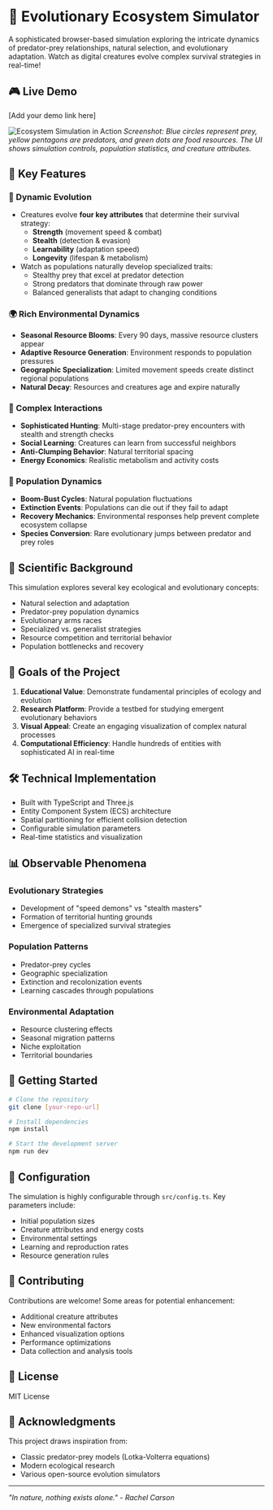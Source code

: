 # 🌿 Evolutionary Ecosystem Simulator

A sophisticated browser-based simulation exploring the intricate dynamics of predator-prey relationships, natural selection, and evolutionary adaptation. Watch as digital creatures evolve complex survival strategies in real-time!

## 🎮 Live Demo
[Add your demo link here]

![Ecosystem Simulation in Action](assets/screenshot.png)
*Screenshot: Blue circles represent prey, yellow pentagons are predators, and green dots are food resources. The UI shows simulation controls, population statistics, and creature attributes.*

## 🌟 Key Features

### 🧬 Dynamic Evolution
- Creatures evolve **four key attributes** that determine their survival strategy:
  - **Strength** (movement speed & combat)
  - **Stealth** (detection & evasion)
  - **Learnability** (adaptation speed)
  - **Longevity** (lifespan & metabolism)
- Watch as populations naturally develop specialized traits:
  - Stealthy prey that excel at predator detection
  - Strong predators that dominate through raw power
  - Balanced generalists that adapt to changing conditions

### 🌍 Rich Environmental Dynamics
- **Seasonal Resource Blooms**: Every 90 days, massive resource clusters appear
- **Adaptive Resource Generation**: Environment responds to population pressures
- **Geographic Specialization**: Limited movement speeds create distinct regional populations
- **Natural Decay**: Resources and creatures age and expire naturally

### 🧪 Complex Interactions
- **Sophisticated Hunting**: Multi-stage predator-prey encounters with stealth and strength checks
- **Social Learning**: Creatures can learn from successful neighbors
- **Anti-Clumping Behavior**: Natural territorial spacing
- **Energy Economics**: Realistic metabolism and activity costs

### 🔄 Population Dynamics
- **Boom-Bust Cycles**: Natural population fluctuations
- **Extinction Events**: Populations can die out if they fail to adapt
- **Recovery Mechanics**: Environmental responses help prevent complete ecosystem collapse
- **Species Conversion**: Rare evolutionary jumps between predator and prey roles

## 🔬 Scientific Background

This simulation explores several key ecological and evolutionary concepts:
- Natural selection and adaptation
- Predator-prey population dynamics
- Evolutionary arms races
- Specialized vs. generalist strategies
- Resource competition and territorial behavior
- Population bottlenecks and recovery

## 🎯 Goals of the Project

1. **Educational Value**: Demonstrate fundamental principles of ecology and evolution
2. **Research Platform**: Provide a testbed for studying emergent evolutionary behaviors
3. **Visual Appeal**: Create an engaging visualization of complex natural processes
4. **Computational Efficiency**: Handle hundreds of entities with sophisticated AI in real-time

## 🛠 Technical Implementation

- Built with TypeScript and Three.js
- Entity Component System (ECS) architecture
- Spatial partitioning for efficient collision detection
- Configurable simulation parameters
- Real-time statistics and visualization

## 📊 Observable Phenomena

### Evolutionary Strategies
- Development of "speed demons" vs "stealth masters"
- Formation of territorial hunting grounds
- Emergence of specialized survival strategies

### Population Patterns
- Predator-prey cycles
- Geographic specialization
- Extinction and recolonization events
- Learning cascades through populations

### Environmental Adaptation
- Resource clustering effects
- Seasonal migration patterns
- Niche exploitation
- Territorial boundaries

## 🚀 Getting Started

```bash
# Clone the repository
git clone [your-repo-url]

# Install dependencies
npm install

# Start the development server
npm run dev
```

## 📖 Configuration

The simulation is highly configurable through `src/config.ts`. Key parameters include:
- Initial population sizes
- Creature attributes and energy costs
- Environmental settings
- Learning and reproduction rates
- Resource generation rules

## 🤝 Contributing

Contributions are welcome! Some areas for potential enhancement:
- Additional creature attributes
- New environmental factors
- Enhanced visualization options
- Performance optimizations
- Data collection and analysis tools

## 📜 License

MIT License

## 🙏 Acknowledgments

This project draws inspiration from:
- Classic predator-prey models (Lotka-Volterra equations)
- Modern ecological research
- Various open-source evolution simulators

---

*"In nature, nothing exists alone." - Rachel Carson* 